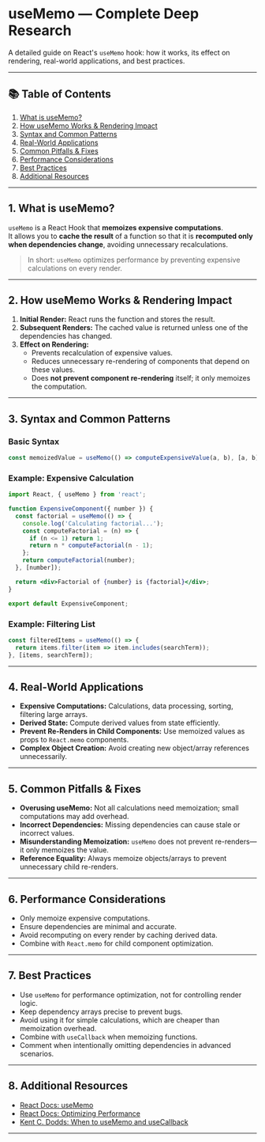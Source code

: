 # useMemo — Complete Deep Research

A detailed guide on React's `useMemo` hook: how it works, its effect on rendering, real-world applications, and best practices.

---

## 📚 Table of Contents

1. [What is useMemo?](#what-is-usememo)
2. [How useMemo Works & Rendering Impact](#how-usememo-works--rendering-impact)
3. [Syntax and Common Patterns](#syntax-and-common-patterns)
4. [Real-World Applications](#real-world-applications)
5. [Common Pitfalls & Fixes](#common-pitfalls--fixes)
6. [Performance Considerations](#performance-considerations)
7. [Best Practices](#best-practices)
8. [Additional Resources](#additional-resources)

---

## 1. What is useMemo?

`useMemo` is a React Hook that **memoizes expensive computations**.  
It allows you to **cache the result** of a function so that it is **recomputed only when dependencies change**, avoiding unnecessary recalculations.

> In short: `useMemo` optimizes performance by preventing expensive calculations on every render.

---

## 2. How useMemo Works & Rendering Impact

1. **Initial Render:** React runs the function and stores the result.
2. **Subsequent Renders:** The cached value is returned unless one of the dependencies has changed.
3. **Effect on Rendering:**
   - Prevents recalculation of expensive values.
   - Reduces unnecessary re-rendering of components that depend on these values.
   - Does **not prevent component re-rendering** itself; it only memoizes the computation.

---

## 3. Syntax and Common Patterns

### Basic Syntax

```jsx
const memoizedValue = useMemo(() => computeExpensiveValue(a, b), [a, b]);
```

### Example: Expensive Calculation

```jsx
import React, { useMemo } from 'react';

function ExpensiveComponent({ number }) {
  const factorial = useMemo(() => {
    console.log('Calculating factorial...');
    const computeFactorial = (n) => {
      if (n <= 1) return 1;
      return n * computeFactorial(n - 1);
    };
    return computeFactorial(number);
  }, [number]);

  return <div>Factorial of {number} is {factorial}</div>;
}

export default ExpensiveComponent;
```

### Example: Filtering List

```jsx
const filteredItems = useMemo(() => {
  return items.filter(item => item.includes(searchTerm));
}, [items, searchTerm]);
```

---

## 4. Real-World Applications

- **Expensive Computations:** Calculations, data processing, sorting, filtering large arrays.
- **Derived State:** Compute derived values from state efficiently.
- **Prevent Re-Renders in Child Components:** Use memoized values as props to `React.memo` components.
- **Complex Object Creation:** Avoid creating new object/array references unnecessarily.

---

## 5. Common Pitfalls & Fixes

- **Overusing useMemo:** Not all calculations need memoization; small computations may add overhead.
- **Incorrect Dependencies:** Missing dependencies can cause stale or incorrect values.
- **Misunderstanding Memoization:** `useMemo` does not prevent re-renders—it only memoizes the value.
- **Reference Equality:** Always memoize objects/arrays to prevent unnecessary child re-renders.

---

## 6. Performance Considerations

- Only memoize expensive computations.
- Ensure dependencies are minimal and accurate.
- Avoid recomputing on every render by caching derived data.
- Combine with `React.memo` for child component optimization.

---

## 7. Best Practices

- Use `useMemo` for performance optimization, not for controlling render logic.
- Keep dependency arrays precise to prevent bugs.
- Avoid using it for simple calculations, which are cheaper than memoization overhead.
- Combine with `useCallback` when memoizing functions.
- Comment when intentionally omitting dependencies in advanced scenarios.

---

## 8. Additional Resources

- [React Docs: useMemo](https://react.dev/reference/react/useMemo)
- [React Docs: Optimizing Performance](https://react.dev/learn/optimizing-performance)
- [Kent C. Dodds: When to useMemo and useCallback](https://kentcdodds.com/blog/usememo-and-usecallback)

---